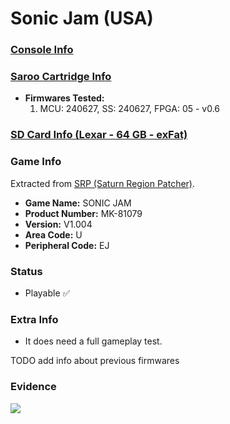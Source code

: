 # Sonic Jam (USA)

### [Console Info](../../../../../Info/Consoles/VA13/README.md)

### [Saroo Cartridge Info](../../../../../Info/Cartridges/GuangzhouSanStarOnlineShop/1.6/README.md)

- <b>Firmwares Tested:</b>
  1. MCU: 240627, SS: 240627, FPGA: 05 - v0.6

### [SD Card Info (Lexar - 64 GB - exFat)](../../../../../Info/SdCards/Lexar/64GB/exfat/README.md)

### Game Info

Extracted from [SRP (Saturn Region Patcher)](https://segaxtreme.net/resources/saturn-region-patcher.81/download).

- <b>Game Name:</b> SONIC JAM
- <b>Product Number:</b> MK-81079
- <b>Version:</b> V1.004
- <b>Area Code:</b> U
- <b>Peripheral Code:</b> EJ

### Status

- Playable :white_check_mark:

### Extra Info

- It does need a full gameplay test.

TODO add info about previous firmwares

### Evidence

[![](https://img.youtube.com/vi/jxO7xMXnL08/0.jpg)](https://www.youtube.com/watch?v=jxO7xMXnL08)
